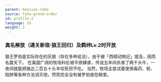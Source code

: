 ```yaml
---
parent: hessian-lobo
source: fate-grand-order
id: profile-2
language: zh
weight: 2
---
```


### 真名解放（通关新宿·狼王回归）及羁绊Lv.2时开放

狼王罗伯是实际存在的灰狼（存在多种说法），由于被「西顿动物记」提及，因而名震天下。
在美国广阔的牧场科伦坡平原肆虐，传说五年间杀害了两千头牛，一夜间就能把接近二百五十头羊咬死但不吃。
当然，牧场主尝试着使用毒药、枪、陷阱等各种方法消灭他，然而完全没有被罗伯放在眼里。

